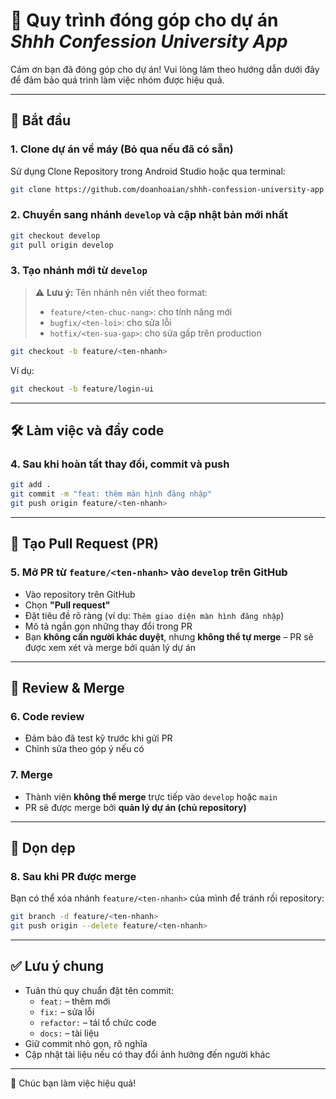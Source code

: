 # 🤝 Quy trình đóng góp cho dự án *Shhh Confession University App*

Cảm ơn bạn đã đóng góp cho dự án! Vui lòng làm theo hướng dẫn dưới đây để đảm bảo quá trình làm việc nhóm được hiệu quả.

---

## 🚀 Bắt đầu

### 1. Clone dự án về máy (Bỏ qua nếu đã có sẵn)

Sử dụng Clone Repository trong Android Studio hoặc qua terminal:

```bash
git clone https://github.com/doanhoaian/shhh-confession-university-app.git
```

### 2. Chuyển sang nhánh `develop` và cập nhật bản mới nhất

```bash
git checkout develop
git pull origin develop
```

### 3. Tạo nhánh mới từ `develop`

> ⚠️ **Lưu ý:** Tên nhánh nên viết theo format:
>
> - `feature/<ten-chuc-nang>`: cho tính năng mới
> - `bugfix/<ten-loi>`: cho sửa lỗi
> - `hotfix/<ten-sua-gap>`: cho sửa gấp trên production

```bash
git checkout -b feature/<ten-nhanh>
```

Ví dụ:

```bash
git checkout -b feature/login-ui
```

---

## 🛠 Làm việc và đẩy code

### 4. Sau khi hoàn tất thay đổi, commit và push

```bash
git add .
git commit -m "feat: thêm màn hình đăng nhập"
git push origin feature/<ten-nhanh>
```

---

## 🔁 Tạo Pull Request (PR)

### 5. Mở PR từ `feature/<ten-nhanh>` vào `develop` trên GitHub

- Vào repository trên GitHub
- Chọn **"Pull request"**
- Đặt tiêu đề rõ ràng (ví dụ: `Thêm giao diện màn hình đăng nhập`)
- Mô tả ngắn gọn những thay đổi trong PR
- Bạn **không cần người khác duyệt**, nhưng **không thể tự merge** – PR sẽ được xem xét và merge bởi quản lý dự án

---

## 👀 Review & Merge

### 6. Code review

- Đảm bảo đã test kỹ trước khi gửi PR
- Chỉnh sửa theo góp ý nếu có

### 7. Merge

- Thành viên **không thể merge** trực tiếp vào `develop` hoặc `main`
- PR sẽ được merge bởi **quản lý dự án (chủ repository)**

---

## 🧹 Dọn dẹp

### 8. Sau khi PR được merge


Bạn có thể xóa nhánh `feature/<ten-nhanh>` của mình để tránh rối repository:

```bash
git branch -d feature/<ten-nhanh>
git push origin --delete feature/<ten-nhanh>
```

---

## ✅ Lưu ý chung

- Tuân thủ quy chuẩn đặt tên commit:
    - `feat:` – thêm mới
    - `fix:` – sửa lỗi
    - `refactor:` – tái tổ chức code
    - `docs:` – tài liệu
- Giữ commit nhỏ gọn, rõ nghĩa
- Cập nhật tài liệu nếu có thay đổi ảnh hưởng đến người khác

---

🎉 Chúc bạn làm việc hiệu quả!